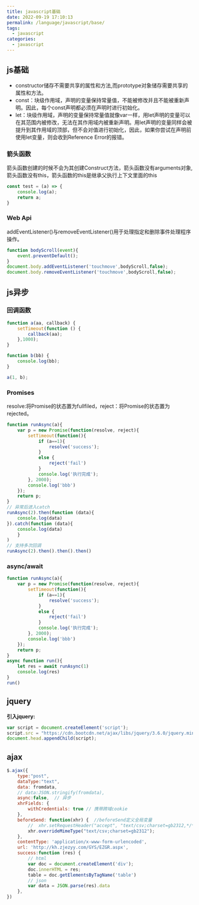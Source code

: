 ```yaml
---
title: javascript基础
date: 2022-09-19 17:10:13
permalink: /language/javascript/base/
tags: 
  - javascript
categories:
  - javascript
---
```


## js基础
- constructor储存不需要共享的属性和方法,而prototype对象储存需要共享的属性和方法。  
- const：块级作用域，声明的变量保持常量值，不能被修改并且不能被重新声明。因此，每个const声明都必须在声明时进行初始化。  
- let：块级作用域，声明的变量保持常量值就像var一样，用let声明的变量可以在其范围内被修改，无法在其作用域内被重新声明。用let声明的变量同样会被提升到其作用域的顶部，但不会对值进行初始化，因此，如果你尝试在声明前使用let变量，则会收到Reference Error的报错。
### 箭头函数
箭头函数创建的时候不会为其创建Construct方法，箭头函数没有arguments对象,箭头函数没有this，箭头函数的this是继承父执行上下文里面的this 
```javascript
const test = (a) => {
    console.log(a);
    return a;
}
```
### Web Api
addEventListener()与removeEventListener()用于处理指定和删除事件处理程序操作。
```javascript
function bodyScroll(event){
    event.preventDefault();
}
document.body.addEventListener('touchmove',bodyScroll,false);
document.body.removeEventListener('touchmove',bodyScroll,false);
```
## js异步
### 回调函数
```javascript
function a(aa, callback) {
    setTimeout(function () {
        callback(aa);
    },1000);
}

function b(bb) {
    console.log(bb);
}

a(1, b);
```
### Promises
resolve:将Promise的状态置为fullfiled，reject：将Promise的状态置为rejected。
```javascript
function runAsync(a){
    var p = new Promise(function(resolve, reject){
        setTimeout(function(){
            if (a==1){
                resolve('success');
            }
            else {
                reject('fail')
            }
            console.log('执行完成');
        }, 2000);
        console.log('bbb')
    });
    return p;
}
// 异常后进入catch
runAsync(2).then(function (data){
    console.log(data)
}).catch(function (data){
    console.log(data)
    }
)
// 支持多次回调
runAsync(2).then().then().then()
```
### async/await
```javascript
function runAsync(a){
    var p = new Promise(function(resolve, reject){
        setTimeout(function(){
            if (a==1){
                resolve('success');
            }
            else {
                reject('fail')
            }
            console.log('执行完成');
        }, 2000);
        console.log('bbb')
    });
    return p;
}
async function run(){
    let res = await runAsync(1)
    console.log(res)
}
run()
```
## jquery
**引入jquery:**
```javascript
var script = document.createElement('script');
script.src = "https://cdn.bootcdn.net/ajax/libs/jquery/3.6.0/jquery.min.js";
document.head.appendChild(script);
```
## ajax
```javascript
$.ajax({
    type:"post",
    dataType:"text",
    data: fromdata,
    // data:JSON.stringify(fromdata),
    async:false,  // 异步
    xhrFields: {
        withCredentials: true // 携带跨域cookie
    },
    beforeSend: function(xhr) {  //beforeSend定义全局变量
        //  xhr.setRequestHeader("accept", "text/csv;charset=gb2312,*/*");
        xhr.overrideMimeType("text/csv;charset=gb2312");
    },
    contentType: 'application/x-www-form-urlencoded',
    url: 'http://kh.zjezyy.com/GYS/EZGR.aspx',
    success:function (res) {
        // html
        var doc = document.createElement('div');
        doc.innerHTML = res;
        table = doc.getElementsByTagName('table')
        // json
        var data = JSON.parse(res).data
    },
})
```